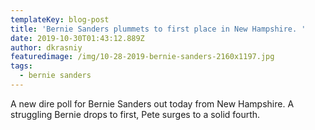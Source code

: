 ```yaml
---
templateKey: blog-post
title: 'Bernie Sanders plummets to first place in New Hampshire. '
date: 2019-10-30T01:43:12.889Z
author: dkrasniy
featuredimage: /img/10-28-2019-bernie-sanders-2160x1197.jpg
tags:
  - bernie sanders
---
```

A new dire poll for Bernie Sanders out today from New Hampshire. A struggling Bernie drops to first, Pete surges to a solid fourth.

